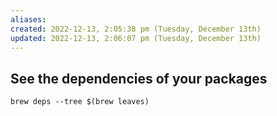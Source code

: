 ```yaml
---
aliases: 
created: 2022-12-13, 2:05:38 pm (Tuesday, December 13th)
updated: 2022-12-13, 2:06:07 pm (Tuesday, December 13th)
---
```

## See the dependencies of your packages
`brew deps --tree $(brew leaves)`